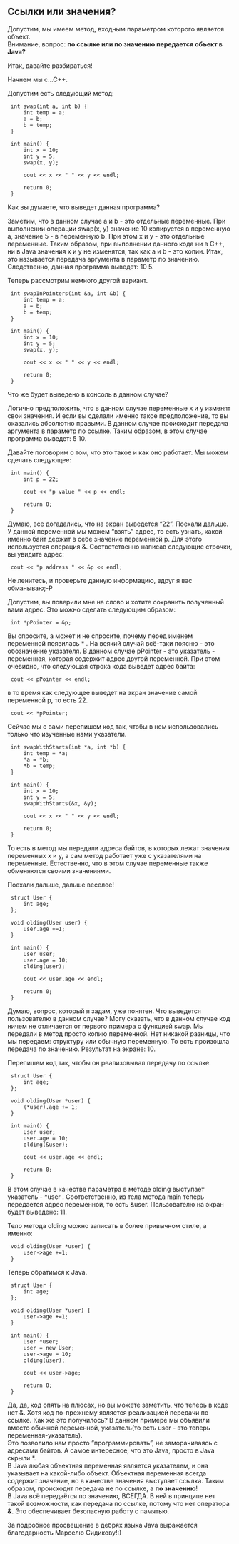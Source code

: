 ## Ссылки или значения?

Допустим, мы имеем метод, входным параметром которого является объект.  
Внимание, вопрос: **по ссылке или по значению передается объект в Java?**

Итак, давайте разбираться! 

Начнем мы с...С++. 

Допустим есть следующий метод:
    
    
     int swap(int a, int b) {
         int temp = a;
         a = b;
         b = temp;
     }
     
     int main() {
         int x = 10;
         int y = 5;
         swap(x, y);
         
         cout << x << " " << y << endl;
         
         return 0;
     }

Как вы думаете, что выведет данная программа?

Заметим, что в данном случае a и b - это отдельные переменные. При выполнении операции  swap(x, y)  значение 10 копируется в переменную a, 
значение 5 - в переменную b. При этом x и y  - это отдельные переменные. 
Таким образом, при выполнении данного кода ни в C++, ни в Java значения x и y не изменятся, так как a и b - это копии. 
Итак, это называется передача аргумента в параметр по значению. Следственно, данная программа выведет: 10 5.

Теперь рассмотрим немного другой вариант.


     int swapInPointers(int &a, int &b) {
         int temp = a;
         a = b;
         b = temp;
     }
     
     int main() {
         int x = 10;
         int y = 5;
         swap(x, y);
         
         cout << x << " " << y << endl;
         
         return 0;
     }
     
Что же будет выведено в консоль в данном случае? 

Логично предположить, что в данном случае переменные x и y изменят свои значения. И если вы сделали именно такое предположение, 
то вы оказались абсолютно правыми. В данном случае происходит передача аргумента в параметр по ссылке. 
Таким образом, в этом случае программа выведет: 5 10. 


Давайте поговорим о том, что это такое и как оно работает. Мы можем сделать следующее: 
     
     
     int main() {
         int p = 22;
         
         cout << "p value " << p << endl;
         
         return 0;
     }
     
Думаю, все догадались, что на экран выведется “22”. Поехали дальше. 
У данной переменной мы можем “взять” адрес, то есть узнать, какой именно байт держит в себе значение переменной p. 
Для этого используется операция &. Соответственно написав следующие строчки, вы увидите адрес:     
     
     cout << "p address " << &p << endl;
     
Не  ленитесь, и проверьте данную информацию, вдруг я вас обманываю;-P

Допустим, вы поверили мне на слово и  хотите сохранить полученный вами адрес. Это можно сделать следующим образом:     
     
     int *pPointer = &p;
     
Вы спросите, а может и не спросите, почему перед именем переменной появилась * . На всякий случай всё-таки поясню - это обозначение указателя. 
В данном случае pPointer - это указатель - переменная, которая содержит адрес другой переменной. 
При этом очевидно, что следующая строка кода выведет адрес байта:  

     cout << pPointer << endl;
     
в то время как следующее выведет на экран значение самой переменной p, то есть 22.     
     
     cout << *pPointer;
     
Сейчас мы с вами перепишем код так, чтобы в нем использовались только что изученные нами указатели.
     
     int swapWithStarts(int *a, int *b) {
         int temp = *a;
         *a = *b;
         *b = temp;
     }
     
     int main() {
         int x = 10;
         int y = 5;
         swapWithStarts(&x, &y);
         
         cout << x << " " << y << endl;
         
         return 0;
     }
     
То есть в метод мы передали адреса байтов, в которых лежат значения переменных x  и y, а сам метод работает уже с указателями на переменные. 
Естественно, что в этом случае переменные также обменяются своими значениями.

Поехали дальше, дальше веселее!
     
     struct User {
         int age;
     };
     
     void olding(User user) {
         user.age +=1;
     }
     
     int main() {
         User user;
         user.age = 10;
         olding(user);
         
         cout << user.age << endl;
         
         return 0;
     }

Думаю, вопрос, который я задам, уже понятен. Что выведется пользователю в данном случае? 
Могу сказать, что в данном случае код ничем не отличается от первого примера с функцией swap. Мы передали в метод просто копию переменной. 
Нет никакой разницы, что мы передаем: структуру или обычную переменную. То есть произошла передача по значению. Результат на экране: 10.

Перепишем код так, чтобы он реализовывал передачу по ссылке. 
     
     struct User {
         int age;
     };
     
     void olding(User *user) {
         (*user).age += 1;
     }
     
     int main() {
         User user;
         user.age = 10;
         olding(&user);
         
         cout << user.age << endl;
         
         return 0;
     }

В этом случае в качестве параметра в методе olding выступает указатель - *user . Соответственно, из тела метода main теперь передается адрес переменной, 
то есть &user. Пользователю на экран будет выведено: 11.

Тело метода olding можно записать в более привычном стиле, а именно:
     
     void olding(User *user) {
         user->age +=1;
     }
     
Теперь обратимся к Java.

     struct User {
         int age;
     };
     
     void olding(User *user) {
         user->age +=1;
     }
     
     int main() {
         User *user;
         user = new User;
         user->age = 10;
         olding(user);
         
         cout << user->age;
         
         return 0;
     }

Да, да, код опять на плюсах, но вы можете заметить, что теперь в коде нет &. Хотя код по-прежнему является реализацией передачи по ссылке.
Как же это получилось? В данном примере мы объявили вместо обычной переменной, указатель(то есть user - это теперь переменная-указатель).   
Это позволило нам просто “программировать”, не заморачиваясь с адресами байтов. А самое интересное, что это Java, просто в Java скрыли *.   
В Java любая объектная переменная является указателем, и она указывает на какой-либо объект. Объектная переменная всегда содержит значение, 
но в качестве значения выступает ссылка. Таким образом, происходит передача не по ссылке, а **по значению**!   
В Java всё передаётся по значению, ВСЕГДА. В ней в принципе нет такой возможности, как передача по ссылке, потому что нет оператора **&**. 
Это обеспечивает безопасную работу с памятью. 

За подробное просвещение в дебрях языка Java выражается благодарность Марселю Сидикову!:)
